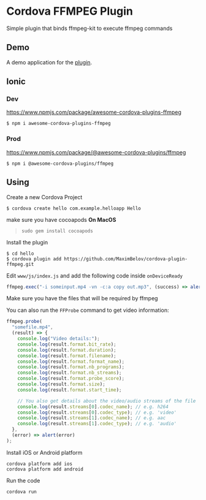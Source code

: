 # Cordova FFMPEG Plugin

Simple plugin that binds ffmpeg-kit to execute ffmpeg commands

## Demo
A demo application for the [plugin](https://github.com/MaximBelov/cordova-plugin-ffmpeg-lab).

## Ionic

### Dev
https://www.npmjs.com/package/awesome-cordova-plugins-ffmpeg

    $ npm i awesome-cordova-plugins-ffmpeg

### Prod
https://www.npmjs.com/package/@awesome-cordova-plugins/ffmpeg

    $ npm i @awesome-cordova-plugins/ffmpeg

## Using

Create a new Cordova Project

    $ cordova create hello com.example.helloapp Hello

make sure you have cocoapods **On MacOS**

> `sudo gem install cocoapods`

Install the plugin

    $ cd hello
    $ cordova plugin add https://github.com/MaximBelov/cordova-plugin-ffmpeg.git

Edit `www/js/index.js` and add the following code inside `onDeviceReady`

```js
ffmpeg.exec("-i someinput.mp4 -vn -c:a copy out.mp3", (success) => alert(success), (failure) => alert(failure));
```

Make sure you have the files that will be required by ffmpeg

You can also run the `FFProbe` command to get video information:

```js
ffmpeg.probe(
  "somefile.mp4",
  (result) => {
    console.log("Video details:");
    console.log(result.format.bit_rate);
    console.log(result.format.duration);
    console.log(result.format.filename);
    console.log(result.format.format_name);
    console.log(result.format.nb_programs);
    console.log(result.format.nb_streams);
    console.log(result.format.probe_score);
    console.log(result.format.size);
    console.log(result.format.start_time);

    // You also get details about the video/audio streams of the file
    console.log(result.streams[0].codec_name); // e.g. h264
    console.log(result.streams[0].codec_type); // e.g. 'video'
    console.log(result.streams[1].codec_name); // e.g. aac
    console.log(result.streams[1].codec_type); // e.g. 'audio'
  },
  (error) => alert(error)
);
```

Install iOS or Android platform

    cordova platform add ios
    cordova platform add android

Run the code

    cordova run
